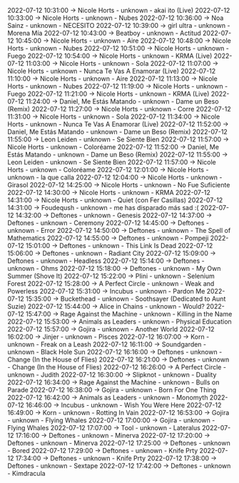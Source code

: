 2022-07-12 10:31:00 -> Nicole Horts - unknown - akai ito (Live)
2022-07-12 10:33:00 -> Nicole Horts - unknown - Nubes
2022-07-12 10:36:00 -> Noa Sainz - unknown - NECESITO
2022-07-12 10:39:00 -> girl ultra - unknown - Morena Mía
2022-07-12 10:43:00 -> Beatboy - unknown - Actitud
2022-07-12 10:45:00 -> Nicole Horts - unknown - Aire
2022-07-12 10:48:00 -> Nicole Horts - unknown - Nubes
2022-07-12 10:51:00 -> Nicole Horts - unknown - Fuego
2022-07-12 10:54:00 -> Nicole Horts - unknown - KRMA (Live)
2022-07-12 11:03:00 -> Nicole Horts - unknown - Sola
2022-07-12 11:07:00 -> Nicole Horts - unknown - Nunca Te Vas A Enamorar (Live)
2022-07-12 11:10:00 -> Nicole Horts - unknown - Aire
2022-07-12 11:13:00 -> Nicole Horts - unknown - Nubes
2022-07-12 11:19:00 -> Nicole Horts - unknown - Fuego
2022-07-12 11:21:00 -> Nicole Horts - unknown - KRMA (Live)
2022-07-12 11:24:00 -> Daniel, Me Estás Matando - unknown - Dame un Beso (Remix)
2022-07-12 11:27:00 -> Nicole Horts - unknown - Corre
2022-07-12 11:31:00 -> Nicole Horts - unknown - Sola
2022-07-12 11:34:00 -> Nicole Horts - unknown - Nunca Te Vas A Enamorar (Live)
2022-07-12 11:52:00 -> Daniel, Me Estás Matando - unknown - Dame un Beso (Remix)
2022-07-12 11:55:00 -> Leon Leiden - unknown - Se Siente Bien
2022-07-12 11:57:00 -> Nicole Horts - unknown - Coloréame
2022-07-12 11:52:00 -> Daniel, Me Estás Matando - unknown - Dame un Beso (Remix)
2022-07-12 11:55:00 -> Leon Leiden - unknown - Se Siente Bien
2022-07-12 11:57:00 -> Nicole Horts - unknown - Coloréame
2022-07-12 12:01:00 -> Nicole Horts - unknown - la que calla
2022-07-12 12:04:00 -> Nicole Horts - unknown - Girasol
2022-07-12 14:25:00 -> Nicole Horts - unknown - No Fue Suficiente
2022-07-12 14:30:00 -> Nicole Horts - unknown - KRMA
2022-07-12 14:31:00 -> Nicole Horts - unknown - Quiet (con Fer Casillas)
2022-07-12 14:31:00 -> Foudeqush - unknown - me has disparado más sad :(
2022-07-12 14:32:00 -> Deftones - unknown - Genesis
2022-07-12 14:37:00 -> Deftones - unknown - Ceremony
2022-07-12 14:45:00 -> Deftones - unknown - Error
2022-07-12 14:50:00 -> Deftones - unknown - The Spell of Mathematics
2022-07-12 14:55:00 -> Deftones - unknown - Pompeji
2022-07-12 15:01:00 -> Deftones - unknown - This Link Is Dead
2022-07-12 15:06:00 -> Deftones - unknown - Radiant City
2022-07-12 15:09:00 -> Deftones - unknown - Headless
2022-07-12 15:14:00 -> Deftones - unknown - Ohms
2022-07-12 15:18:00 -> Deftones - unknown - My Own Summer (Shove It)
2022-07-12 15:22:00 -> Plini - unknown - Selenium Forest
2022-07-12 15:28:00 -> A Perfect Circle - unknown - Weak and Powerless
2022-07-12 15:31:00 -> Incubus - unknown - Pardon Me
2022-07-12 15:35:00 -> Buckethead - unknown - Soothsayer (Dedicated to Aunt Suzie)
2022-07-12 15:44:00 -> Alice in Chains - unknown - Would?
2022-07-12 15:47:00 -> Rage Against the Machine - unknown - Killing in the Name
2022-07-12 15:53:00 -> Animals as Leaders - unknown - Physical Education
2022-07-12 15:57:00 -> Gojira - unknown - Another World
2022-07-12 16:02:00 -> Jinjer - unknown - Pisces
2022-07-12 16:07:00 -> Korn - unknown - Freak on a Leash
2022-07-12 16:11:00 -> Soundgarden - unknown - Black Hole Sun
2022-07-12 16:16:00 -> Deftones - unknown - Change (In the House of Flies)
2022-07-12 16:21:00 -> Deftones - unknown - Change (In the House of Flies)
2022-07-12 16:26:00 -> A Perfect Circle - unknown - Judith
2022-07-12 16:30:00 -> Slipknot - unknown - Duality
2022-07-12 16:34:00 -> Rage Against the Machine - unknown - Bulls on Parade
2022-07-12 16:38:00 -> Gojira - unknown - Born For One Thing
2022-07-12 16:42:00 -> Animals as Leaders - unknown - Monomyth
2022-07-12 16:46:00 -> Incubus - unknown - Wish You Were Here
2022-07-12 16:49:00 -> Korn - unknown - Rotting In Vain
2022-07-12 16:53:00 -> Gojira - unknown - Flying Whales
2022-07-12 17:00:00 -> Gojira - unknown - Flying Whales
2022-07-12 17:07:00 -> Tool - unknown - Lateralus
2022-07-12 17:16:00 -> Deftones - unknown - Minerva
2022-07-12 17:20:00 -> Deftones - unknown - Minerva
2022-07-12 17:25:00 -> Deftones - unknown - Bored
2022-07-12 17:29:00 -> Deftones - unknown - Knife Prty
2022-07-12 17:34:00 -> Deftones - unknown - Knife Prty
2022-07-12 17:38:00 -> Deftones - unknown - Sextape
2022-07-12 17:42:00 -> Deftones - unknown - Kimdracula
